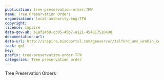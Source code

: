 ```yaml
---
publication: tree-preservation-order:TFW
name: Tree Preservation Orders
organisation: local-authority-eng:TFW
copyright: 
licence: inpsire
data-gov-uk: a1af24b0-cc05-45b7-a121-454817510490
documentation-url: 
data-url: http://inspire.misoportal.com/geoserver/telford_and_wrekin_coucil_tpo/wfs?service=wfs&version=2.0.0&request=GetFeature&typename=telford_and_wrekin_coucil_tpo:telford_and_wrekin_coucil_tpo&outputFormat=GML2
task: gml
key: 
prefix: tree-preservation-order-TFW
categories: Tree preservation order
---
```


Tree Preservation Orders
